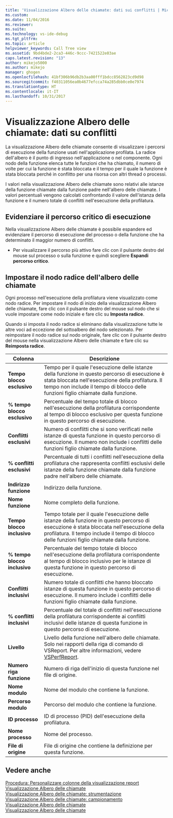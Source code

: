 ```yaml
---
title: 'Visualizzazione Albero delle chiamate: dati sui conflitti | Microsoft Docs'
ms.custom: 
ms.date: 11/04/2016
ms.reviewer: 
ms.suite: 
ms.technology: vs-ide-debug
ms.tgt_pltfrm: 
ms.topic: article
helpviewer_keywords: Call Tree view
ms.assetid: 9bd4bde2-2ca3-446c-9ccc-7421522e03ae
caps.latest.revision: "13"
author: mikejo5000
ms.author: mikejo
manager: ghogen
ms.openlocfilehash: 41bf306b96db2b3aa00fff1bdcc8562823cd9d98
ms.sourcegitcommit: f40311056ea0b4677efcca74a285dbb0ce0e7974
ms.translationtype: HT
ms.contentlocale: it-IT
ms.lasthandoff: 10/31/2017
---
```

# <a name="call-tree-view---contention-data"></a>Visualizzazione Albero delle chiamate: dati su conflitti
La visualizzazione Albero delle chiamate consente di visualizzare i percorsi di esecuzione della funzione usati nell'applicazione profilata. La radice dell'albero è il punto di ingresso nell'applicazione o nel componente. Ogni nodo della funzione elenca tutte le funzioni che ha chiamato, il numero di volte per cui la funzione è stata bloccata e il tempo per il quale la funzione è stata bloccata perché in conflitto per una risorsa con altri thread o processi.  
  
 I valori nella visualizzazione Albero delle chiamate sono relativi alle istanze della funzione chiamate dalla funzione padre nell'albero delle chiamate. I valori percentuali vengono calcolati confrontando il valore dell'istanza della funzione e il numero totale di conflitti nell'esecuzione della profilatura.  
  
## <a name="highlighting-the-execution-hot-path"></a>Evidenziare il percorso critico di esecuzione  
 Nella visualizzazione Albero delle chiamate è possibile espandere ed evidenziare il percorso di esecuzione del processo o della funzione che ha determinato il maggior numero di conflitti.  
  
-   Per visualizzare il percorso più attivo fare clic con il pulsante destro del mouse sul processo o sulla funzione e quindi scegliere **Espandi percorso critico**.  
  
## <a name="setting-the-call-tree-root-node"></a>Impostare il nodo radice dell'albero delle chiamate  
 Ogni processo nell'esecuzione della profilatura viene visualizzato come nodo radice. Per impostare il nodo di inizio della visualizzazione Albero delle chiamate, fare clic con il pulsante destro del mouse sul nodo che si vuole impostare come nodo iniziale e fare clic su **Imposta radice**.  
  
 Quando si imposta il nodo radice si eliminano dalla visualizzazione tutte le altre voci ad eccezione del sottoalbero del nodo selezionato. Per reimpostare il nodo radice sul nodo originale, fare clic con il pulsante destro del mouse nella visualizzazione Albero delle chiamate e fare clic su **Reimposta radice**.  
  
|Colonna|Descrizione|  
|------------|-----------------|  
|**Tempo blocco esclusivo**|Tempo per il quale l'esecuzione delle istanze della funzione in questo percorso di esecuzione è stata bloccata nell'esecuzione della profilatura. Il tempo non include il tempo di blocco delle funzioni figlio chiamate dalla funzione.|  
|**% tempo blocco esclusivo**|Percentuale del tempo totale di blocco nell'esecuzione della profilatura corrispondente al tempo di blocco esclusivo per questa funzione in questo percorso di esecuzione.|  
|**Conflitti esclusivi**|Numero di conflitti che si sono verificati nelle istanze di questa funzione in questo percorso di esecuzione. Il numero non include i conflitti delle funzioni figlio chiamate dalla funzione.|  
|**% conflitti esclusivi**|Percentuale di tutti i conflitti nell'esecuzione della profilatura che rappresenta conflitti esclusivi delle istanze della funzione chiamate dalla funzione padre nell'albero delle chiamate.|  
|**Indirizzo funzione**|Indirizzo della funzione.|  
|**Nome funzione**|Nome completo della funzione.|  
|**Tempo blocco inclusivo**|Tempo totale per il quale l'esecuzione delle istanze della funzione in questo percorso di esecuzione è stata bloccata nell'esecuzione della profilatura. Il tempo include il tempo di blocco delle funzioni figlio chiamate dalla funzione.|  
|**% tempo blocco inclusivo**|Percentuale del tempo totale di blocco nell'esecuzione della profilatura corrispondente al tempo di blocco inclusivo per le istanze di questa funzione in questo percorso di esecuzione.|  
|**Conflitti inclusivi**|Numero totale di conflitti che hanno bloccato istanze di questa funzione in questo percorso di esecuzione. Il numero include i conflitti delle funzioni figlio chiamate dalla funzione.|  
|**% conflitti inclusivi**|Percentuale del totale di conflitti nell'esecuzione della profilatura corrispondente ai conflitti inclusivi delle istanze di questa funzione in questo percorso di esecuzione.|  
|**Livello**|Livello della funzione nell'albero delle chiamate. Solo nei rapporti della riga di comando di VSReport. Per altre informazioni, vedere [VSPerfReport](../profiling/vsperfreport.md).|  
|**Numero riga funzione**|Numero di riga dell'inizio di questa funzione nel file di origine.|  
|**Nome modulo**|Nome del modulo che contiene la funzione.|  
|**Percorso modulo**|Percorso del modulo che contiene la funzione.|  
|**ID processo**|ID di processo (PID) dell'esecuzione della profilatura.|  
|**Nome processo**|Nome del processo.|  
|**File di origine**|File di origine che contiene la definizione per questa funzione.|  
  
## <a name="see-also"></a>Vedere anche  
 [Procedura: Personalizzare colonne della visualizzazione report](../profiling/how-to-customize-report-view-columns.md)   
 [Visualizzazione Albero delle chiamate](../profiling/call-tree-view.md)   
 [Visualizzazione Albero delle chiamate: strumentazione](../profiling/call-tree-view-dotnet-memory-instrumentation-data.md)   
 [Visualizzazione Albero delle chiamate: campionamento](../profiling/call-tree-view-dotnet-memory-sampling-data.md)   
 [Visualizzazione Albero delle chiamate](../profiling/call-tree-view-instrumentation-data.md)   
 [Visualizzazione Albero delle chiamate](../profiling/call-tree-view-sampling-data.md)